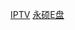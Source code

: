 [IPTV](https://live.yangxiaohan.us.kg/player/?vurl=https://ali-m-l.cztv.com/channels/lantian/channel006/1080p.m3u8)
[永硕E盘](http://zjykfy.ysepan.com/)